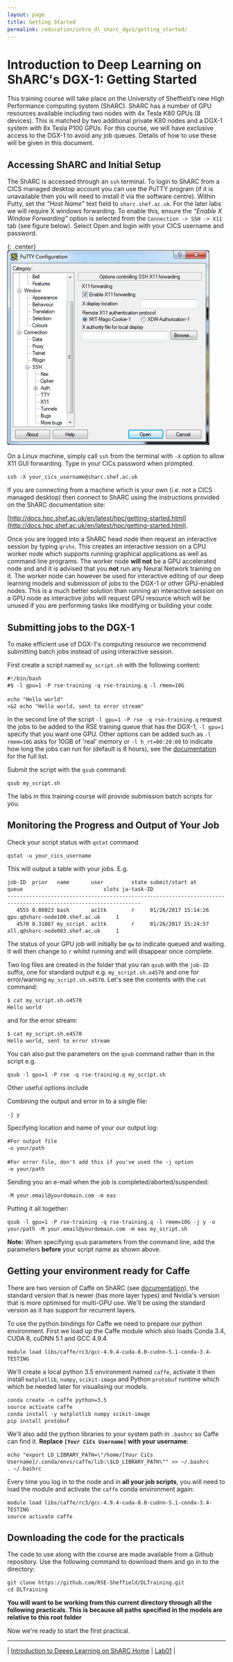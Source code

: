 ```yaml
---
layout: page
title: Getting Started
permalink: /education/intro_dl_sharc_dgx1/getting_started/
---
```


# Introduction to Deep Learning on ShARC's DGX-1: Getting Started #


This training course will take place on the University of Sheffield’s new High Performance computing system (ShARC). ShARC has a number of GPU resources available including two nodes with 4x Tesla K80 GPUs (8 devices). This is matched by two additional private K80 nodes and a DGX-1 system with 8x Tesla P100 GPUs. For this course, we will have exclusive access to the DGX-1 to avoid any job queues. Details of how to use these will be given in this document.

## Accessing ShARC and Initial Setup ##

The ShARC is accessed through an `ssh` terminal. To login to ShARC from a CICS managed desktop account you can use the PuTTY program (if it is unavailable then you will need to install it via the software centre). Within Putty, set the *“Host Name”* text field to `sharc.shef.ac.uk`. For the later labs we will require X windows forwarding. To enable this, ensure the *“Enable X Window Forwarding”* option is selected from the `Connection -> SSH -> X11` tab (see figure below). Select Open and login with your CICS username and password.

{: .center}
![Putty configuration](/static/img/intro_dl_sharc_dgx1/putty_config.png)

On a Linux machine, simply call `ssh` from the terminal with `-X` option to allow X11 GUI forwarding. Type in your CiCs password when prompted.

```
ssh -X your_cics_username@sharc.shef.ac.uk
```

If you are connecting from a machine which is your own (i.e. not a CICS managed desktop) then connect to ShARC using the instructions provided on the ShARC documentation site:

[http://docs.hpc.shef.ac.uk/en/latest/hpc/getting-started.html](http://docs.hpc.shef.ac.uk/en/latest/hpc/getting-started.html).

Once you are logged into a ShARC head node then request an interactive session by typing `qrshx`. This creates an interactive session on a CPU worker node which supports running graphical applications as well as command line programs. The worker node **will not** be a GPU accelerated node and and it is advised that you **not** run any Neural Network training on it. The worker node can however be used for interactive editing of our deep learning models and submission of jobs to the DGX-1 or other GPU-enabled nodes. This is a much better solution than running an interactive session on a GPU node as interactive jobs will request GPU resource which will be unused if you are performing tasks like modifying or building your code.


## Submitting jobs to the DGX-1 ##

To make efficient use of DGX-1's computing resource we recommend submitting batch jobs instead of using interactive session.

First create a script named `my_script.sh` with the following content:

```
#!/bin/bash
#$ -l gpu=1 -P rse-training -q rse-training.q -l rmem=10G

echo "Hello world"
>&2 echo "Hello world, sent to error stream"
```

In the second line of the script `-l gpu=1 -P rse -q rse-training.q` request the jobs to be added to the RSE training queue that has the DGX-1, `-l gpu=1` specify that you want one GPU. Other options can be added such as `-l rmem=10G` asks for 10GB of 'real' memory or `-l h_rt=00:20:00` to indicate how long the jobs can  run for (default is 8 hours), see the [documentation](https://www.shef.ac.uk/cics/research/hpc/sharc/batch) for the full list.

Submit the script with the `qsub` command:

```
qsub my_script.sh
```

The labs in this training course will provide submission batch scripts for you.


## Monitoring the Progress and Output of Your Job ##

Check your script status with `qstat` command

```
qstat -u your_cics_username
```

This will output a table with your jobs. E.g.

```
job-ID  prior   name       user         state submit/start at     queue                          slots ja-task-ID
-----------------------------------------------------------------------------------------------------------------
   4555 0.00023 bash       ac1tk        r     01/26/2017 15:14:26 gpu.q@sharc-node100.shef.ac.uk     1
   4570 0.31087 my_script. ac1tk        r     01/26/2017 15:24:57 all.q@sharc-node083.shef.ac.uk     1
```

The status of your GPU job will initially be `qw` to indicate queued and waiting. It will then change to `r` whilst running and will disappear once complete.

Two log files are created in the folder that you ran `qsub` with the `job-ID` suffix, one for standard output e.g. `my_script.sh.o4570` and one for error/warning `my_script.sh.e4570`. Let's see the contents with the `cat` command:

```
$ cat my_script.sh.o4570
Hello world
```

and for the error stream:

```
$ cat my_script.sh.e4570
Hello world, sent to error stream
```

You can also put the parameters on the `qsub` command rather than in the script e.g.

```
qsub -l gpu=1 -P rse -q rse-training.q my_script.sh
```

Other useful options include

Combining the output and error in to a single file:

```
-j y
```

Specifying location and name of your our output log:

```
#For output file
-o your/path

#For error file, don't add this if you've used the -j option
-e your/path
```

Sending you an e-mail when the job is completed/aborted/suspended:

```
-M your.email@yourdomain.com -m eas
```

Putting it all together:

```
qsub -l gpu=1 -P rse-training -q rse-training.q -l rmem=10G -j y -o your/path -M your.email@yourdomain.com -m eas my_script.sh
```

**Note:** When specifying `qsub` parameters from the command line, add the parameters **before** your script name as shown above.

## Getting your environment ready for Caffe ##

There are two version of Caffe on ShARC (see [documentation](https://github.com/RSE-Sheffield/GPUComputing/blob/master/deeplearning/Caffe.rst)), the standard version that is newer (has more layer types) and Nvidia's version that is more optimised for multi-GPU use. We'll be using the standard version as it has support for recurrent layers.

To use the python bindings for Caffe we need to prepare our python environment. First we load up the Caffe module which also loads Conda 3.4, CUDA 8, cuDNN 5.1 and GCC 4.9.4

```
module load libs/caffe/rc3/gcc-4.9.4-cuda-8.0-cudnn-5.1-conda-3.4-TESTING
```

We'll create a local python 3.5 environment named `caffe`, activate it then install `matplotlib`, `numpy`, `scikit-image` and Python `protobuf` runtime  which which be needed later for visualising our models.

```
conda create -n caffe python=3.5
source activate caffe
conda install -y matplotlib numpy scikit-image
pip install protobuf
```

We'll also add the python libraries to your system path in `.bashrc` so Caffe can find it. **Replace `[Your CiCs Username]` with your username**:

```
echo "export LD_LIBRARY_PATH=\"/home/[Your CiCs Username]/.conda/envs/caffe/lib:\$LD_LIBRARY_PATH\"" >> ~/.bashrc
. ~/.bashrc
```

Every time you log in to the node and in **all your job scripts**, you will need to load the module and activate the `caffe` conda environment again:

```
module load libs/caffe/rc3/gcc-4.9.4-cuda-8.0-cudnn-5.1-conda-3.4-TESTING
source activate caffe
```

## Downloading the code for the practicals ##

The code to use along with the course are made available from a Github repository. Use the following command to download them and go in to the directory:

```
git clone https://github.com/RSE-Sheffield/DLTraining.git
cd DLTraining
```

**You will want to be working from this current directory through all the following practicals. This is because all paths specified in the models are relative to this root folder**

Now we're ready to start the first practical.

---

&#124; [Introduction to Deeep Learning on ShARC Home](../) &#124; [Lab01](../lab01) &#124;
